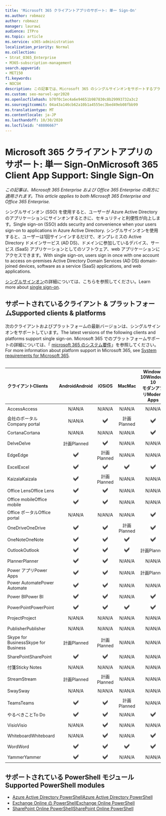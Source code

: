 ```yaml
---
title: 'Microsoft 365 クライアントアプリのサポート: 単一 Sign-On'
ms.author: robmazz
author: robmazz
manager: laurawi
audience: ITPro
ms.topic: article
ms.service: o365-administration
localization_priority: Normal
ms.collection:
- Strat_O365_Enterprise
- M365-subscription-management
search.appverid:
- MET150
f1.keywords:
- NOCSH
description: この記事では、Microsoft 365 のシングルサインオンをサポートするプラットフォーム、クライアント、および PowerShell モジュールについて説明します。
ms.custom: seo-marvel-apr2020
ms.openlocfilehash: b70f0c1ec4a6e94651b987830c8b29993732a3c2
ms.sourcegitcommit: 04a43a146cb62a10b1a4555ec3bed49eb08fbb99
ms.translationtype: MT
ms.contentlocale: ja-JP
ms.lasthandoff: 10/30/2020
ms.locfileid: "48806667"
---
```

# <a name="microsoft-365-client-app-support-single-sign-on"></a><span data-ttu-id="a3615-103">Microsoft 365 クライアントアプリのサポート: 単一 Sign-On</span><span class="sxs-lookup"><span data-stu-id="a3615-103">Microsoft 365 Client App Support: Single Sign-On</span></span>

<span data-ttu-id="a3615-104">*この記事は、Microsoft 365 Enterprise および Office 365 Enterprise の両方に適用されます。*</span><span class="sxs-lookup"><span data-stu-id="a3615-104">*This article applies to both Microsoft 365 Enterprise and Office 365 Enterprise.*</span></span>

<span data-ttu-id="a3615-105">シングルサインオン (SSO) を使用すると、ユーザーが Azure Active Directory のアプリケーションにサインオンするときに、セキュリティと利便性が向上します。</span><span class="sxs-lookup"><span data-stu-id="a3615-105">Single sign-on (SSO) adds security and convenience when your users sign-on to applications in Azure Active Directory.</span></span> <span data-ttu-id="a3615-106">シングルサインオンを使用すると、ユーザーは1回サインインするだけで、オンプレミスの Active Directory ドメインサービス (AD DS)、ドメインに参加しているデバイス、サービス (SaaS) アプリケーションとしてのソフトウェア、web アプリケーションにアクセスできます。</span><span class="sxs-lookup"><span data-stu-id="a3615-106">With single sign-on, users sign in once with one account to access on-premises Active Directory Domain Services (AD DS) domain-joined devices, software as a service (SaaS) applications, and web applications.</span></span>

<span data-ttu-id="a3615-107">[シングルサインオン](https://docs.microsoft.com/azure/active-directory/manage-apps/what-is-single-sign-on)の詳細については、こちらを参照してください。</span><span class="sxs-lookup"><span data-stu-id="a3615-107">Learn more about [single sign-on](https://docs.microsoft.com/azure/active-directory/manage-apps/what-is-single-sign-on).</span></span>

## <a name="supported-clients--platforms"></a><span data-ttu-id="a3615-108">サポートされているクライアント & プラットフォーム</span><span class="sxs-lookup"><span data-stu-id="a3615-108">Supported clients & platforms</span></span>

<span data-ttu-id="a3615-109">次のクライアントおよびプラットフォームの最新バージョンは、シングルサインオンをサポートしています。</span><span class="sxs-lookup"><span data-stu-id="a3615-109">The latest versions of the following clients and platforms support single sign-on.</span></span> <span data-ttu-id="a3615-110">Microsoft 365 でのプラットフォームサポートの詳細については、「 [microsoft 365 のシステム要件](https://products.office.com/office-system-requirements)」を参照してください。</span><span class="sxs-lookup"><span data-stu-id="a3615-110">For more information about platform support in Microsoft 365, see [System requirements for Microsoft 365](https://products.office.com/office-system-requirements).</span></span>
<br>
<br>

| <span data-ttu-id="a3615-111">クライアント</span><span class="sxs-lookup"><span data-stu-id="a3615-111">Clients</span></span> | <span data-ttu-id="a3615-112">Android</span><span class="sxs-lookup"><span data-stu-id="a3615-112">Android</span></span> | <span data-ttu-id="a3615-113">iOS</span><span class="sxs-lookup"><span data-stu-id="a3615-113">iOS</span></span> | <span data-ttu-id="a3615-114">Mac</span><span class="sxs-lookup"><span data-stu-id="a3615-114">Mac</span></span>| <span data-ttu-id="a3615-115">Windows 10</span><span class="sxs-lookup"><span data-stu-id="a3615-115">Windows 10</span></span> <br> <span data-ttu-id="a3615-116">モダンアプリ</span><span class="sxs-lookup"><span data-stu-id="a3615-116">Modern Apps</span></span>| <span data-ttu-id="a3615-117">Windows 10</span><span class="sxs-lookup"><span data-stu-id="a3615-117">Windows 10</span></span> <br> <span data-ttu-id="a3615-118">Desktop</span><span class="sxs-lookup"><span data-stu-id="a3615-118">Desktop</span></span> |
|:---|:---:|:---:|:---:|:---:|:---:|
| <span data-ttu-id="a3615-119">Access</span><span class="sxs-lookup"><span data-stu-id="a3615-119">Access</span></span> | <span data-ttu-id="a3615-120">N/A</span><span class="sxs-lookup"><span data-stu-id="a3615-120">N/A</span></span> | <span data-ttu-id="a3615-121">N/A</span><span class="sxs-lookup"><span data-stu-id="a3615-121">N/A</span></span> | <span data-ttu-id="a3615-122">N/A</span><span class="sxs-lookup"><span data-stu-id="a3615-122">N/A</span></span> | <span data-ttu-id="a3615-123">N/A</span><span class="sxs-lookup"><span data-stu-id="a3615-123">N/A</span></span> | ![サポート](../media/check-mark.png) |
| <span data-ttu-id="a3615-125">会社のポータル</span><span class="sxs-lookup"><span data-stu-id="a3615-125">Company portal</span></span> | <span data-ttu-id="a3615-126">N/A</span><span class="sxs-lookup"><span data-stu-id="a3615-126">N/A</span></span> | ![サポート](../media/check-mark.png) | <span data-ttu-id="a3615-128">計画</span><span class="sxs-lookup"><span data-stu-id="a3615-128">Planned</span></span> | ![サポート](../media/check-mark.png) | <span data-ttu-id="a3615-130">N/A</span><span class="sxs-lookup"><span data-stu-id="a3615-130">N/A</span></span> |
| <span data-ttu-id="a3615-131">Cortana</span><span class="sxs-lookup"><span data-stu-id="a3615-131">Cortana</span></span> | <span data-ttu-id="a3615-132">N/A</span><span class="sxs-lookup"><span data-stu-id="a3615-132">N/A</span></span> | <span data-ttu-id="a3615-133">N/A</span><span class="sxs-lookup"><span data-stu-id="a3615-133">N/A</span></span> | <span data-ttu-id="a3615-134">N/A</span><span class="sxs-lookup"><span data-stu-id="a3615-134">N/A</span></span> | ![サポート](../media/check-mark.png) | <span data-ttu-id="a3615-136">N/A</span><span class="sxs-lookup"><span data-stu-id="a3615-136">N/A</span></span> |
| <span data-ttu-id="a3615-137">Delve</span><span class="sxs-lookup"><span data-stu-id="a3615-137">Delve</span></span> | <span data-ttu-id="a3615-138">計画</span><span class="sxs-lookup"><span data-stu-id="a3615-138">Planned</span></span> | ![サポート](../media/check-mark.png) | <span data-ttu-id="a3615-140">N/A</span><span class="sxs-lookup"><span data-stu-id="a3615-140">N/A</span></span> | <span data-ttu-id="a3615-141">N/A</span><span class="sxs-lookup"><span data-stu-id="a3615-141">N/A</span></span> | <span data-ttu-id="a3615-142">N/A</span><span class="sxs-lookup"><span data-stu-id="a3615-142">N/A</span></span> |
| <span data-ttu-id="a3615-143">Edge</span><span class="sxs-lookup"><span data-stu-id="a3615-143">Edge</span></span> | ![サポート](../media/check-mark.png) | <span data-ttu-id="a3615-145">計画</span><span class="sxs-lookup"><span data-stu-id="a3615-145">Planned</span></span> | <span data-ttu-id="a3615-146">N/A</span><span class="sxs-lookup"><span data-stu-id="a3615-146">N/A</span></span> | <span data-ttu-id="a3615-147">N/A</span><span class="sxs-lookup"><span data-stu-id="a3615-147">N/A</span></span> | ![サポート](../media/check-mark.png) |
| <span data-ttu-id="a3615-149">Excel</span><span class="sxs-lookup"><span data-stu-id="a3615-149">Excel</span></span> | ![サポート](../media/check-mark.png) | ![サポート](../media/check-mark.png) | ![サポート](../media/check-mark.png) | ![サポート](../media/check-mark.png) | ![サポート](../media/check-mark.png) |
| <span data-ttu-id="a3615-155">Kaizala</span><span class="sxs-lookup"><span data-stu-id="a3615-155">Kaizala</span></span> | ![サポート](../media/check-mark.png) | <span data-ttu-id="a3615-157">計画</span><span class="sxs-lookup"><span data-stu-id="a3615-157">Planned</span></span> | <span data-ttu-id="a3615-158">N/A</span><span class="sxs-lookup"><span data-stu-id="a3615-158">N/A</span></span> | <span data-ttu-id="a3615-159">N/A</span><span class="sxs-lookup"><span data-stu-id="a3615-159">N/A</span></span> | <span data-ttu-id="a3615-160">N/A</span><span class="sxs-lookup"><span data-stu-id="a3615-160">N/A</span></span> |
| <span data-ttu-id="a3615-161">Office Lens</span><span class="sxs-lookup"><span data-stu-id="a3615-161">Office Lens</span></span>| ![サポート](../media/check-mark.png) | ![サポート](../media/check-mark.png) | <span data-ttu-id="a3615-164">N/A</span><span class="sxs-lookup"><span data-stu-id="a3615-164">N/A</span></span> | <span data-ttu-id="a3615-165">N/A</span><span class="sxs-lookup"><span data-stu-id="a3615-165">N/A</span></span> | <span data-ttu-id="a3615-166">N/A</span><span class="sxs-lookup"><span data-stu-id="a3615-166">N/A</span></span> |
| <span data-ttu-id="a3615-167">Office mobile</span><span class="sxs-lookup"><span data-stu-id="a3615-167">Office mobile</span></span> | ![サポート](../media/check-mark.png) | ![サポート](../media/check-mark.png) | <span data-ttu-id="a3615-170">N/A</span><span class="sxs-lookup"><span data-stu-id="a3615-170">N/A</span></span> | <span data-ttu-id="a3615-171">N/A</span><span class="sxs-lookup"><span data-stu-id="a3615-171">N/A</span></span> | <span data-ttu-id="a3615-172">N/A</span><span class="sxs-lookup"><span data-stu-id="a3615-172">N/A</span></span> |
| <span data-ttu-id="a3615-173">Office ポータル</span><span class="sxs-lookup"><span data-stu-id="a3615-173">Office portal</span></span> | <span data-ttu-id="a3615-174">N/A</span><span class="sxs-lookup"><span data-stu-id="a3615-174">N/A</span></span> | <span data-ttu-id="a3615-175">N/A</span><span class="sxs-lookup"><span data-stu-id="a3615-175">N/A</span></span> | <span data-ttu-id="a3615-176">N/A</span><span class="sxs-lookup"><span data-stu-id="a3615-176">N/A</span></span> | ![サポート](../media/check-mark.png) | <span data-ttu-id="a3615-178">N/A</span><span class="sxs-lookup"><span data-stu-id="a3615-178">N/A</span></span> |
| <span data-ttu-id="a3615-179">OneDrive</span><span class="sxs-lookup"><span data-stu-id="a3615-179">OneDrive</span></span> | ![サポート](../media/check-mark.png) | ![サポート](../media/check-mark.png) | <span data-ttu-id="a3615-182">計画</span><span class="sxs-lookup"><span data-stu-id="a3615-182">Planned</span></span> | ![サポート](../media/check-mark.png) | <span data-ttu-id="a3615-184">計画</span><span class="sxs-lookup"><span data-stu-id="a3615-184">Planned</span></span> |
| <span data-ttu-id="a3615-185">OneNote</span><span class="sxs-lookup"><span data-stu-id="a3615-185">OneNote</span></span> | ![サポート](../media/check-mark.png) | ![サポート](../media/check-mark.png) | ![サポート](../media/check-mark.png) | ![サポート](../media/check-mark.png) | <span data-ttu-id="a3615-190">計画</span><span class="sxs-lookup"><span data-stu-id="a3615-190">Planned</span></span> |
| <span data-ttu-id="a3615-191">Outlook</span><span class="sxs-lookup"><span data-stu-id="a3615-191">Outlook</span></span> | ![サポート](../media/check-mark.png) | ![サポート](../media/check-mark.png) | ![サポート](../media/check-mark.png) | <span data-ttu-id="a3615-195">計画</span><span class="sxs-lookup"><span data-stu-id="a3615-195">Planned</span></span> | ![サポート](../media/check-mark.png) |
| <span data-ttu-id="a3615-197">Planner</span><span class="sxs-lookup"><span data-stu-id="a3615-197">Planner</span></span> | ![サポート](../media/check-mark.png) | ![サポート](../media/check-mark.png) | <span data-ttu-id="a3615-200">N/A</span><span class="sxs-lookup"><span data-stu-id="a3615-200">N/A</span></span> | <span data-ttu-id="a3615-201">N/A</span><span class="sxs-lookup"><span data-stu-id="a3615-201">N/A</span></span> | <span data-ttu-id="a3615-202">N/A</span><span class="sxs-lookup"><span data-stu-id="a3615-202">N/A</span></span> |
| <span data-ttu-id="a3615-203">Power アプリ</span><span class="sxs-lookup"><span data-stu-id="a3615-203">Power Apps</span></span> | ![サポート](../media/check-mark.png) | ![サポート](../media/check-mark.png) | <span data-ttu-id="a3615-206">N/A</span><span class="sxs-lookup"><span data-stu-id="a3615-206">N/A</span></span> | <span data-ttu-id="a3615-207">計画</span><span class="sxs-lookup"><span data-stu-id="a3615-207">Planned</span></span> | <span data-ttu-id="a3615-208">N/A</span><span class="sxs-lookup"><span data-stu-id="a3615-208">N/A</span></span> |
| <span data-ttu-id="a3615-209">Power Automate</span><span class="sxs-lookup"><span data-stu-id="a3615-209">Power Automate</span></span> | ![サポート](../media/check-mark.png) | ![サポート](../media/check-mark.png) | <span data-ttu-id="a3615-212">N/A</span><span class="sxs-lookup"><span data-stu-id="a3615-212">N/A</span></span> | <span data-ttu-id="a3615-213">N/A</span><span class="sxs-lookup"><span data-stu-id="a3615-213">N/A</span></span> | <span data-ttu-id="a3615-214">N/A</span><span class="sxs-lookup"><span data-stu-id="a3615-214">N/A</span></span> |
| <span data-ttu-id="a3615-215">Power BI</span><span class="sxs-lookup"><span data-stu-id="a3615-215">Power BI</span></span> | ![サポート](../media/check-mark.png) | ![サポート](../media/check-mark.png) | <span data-ttu-id="a3615-218">N/A</span><span class="sxs-lookup"><span data-stu-id="a3615-218">N/A</span></span> | ![サポート](../media/check-mark.png) | <span data-ttu-id="a3615-220">計画</span><span class="sxs-lookup"><span data-stu-id="a3615-220">Planned</span></span> |
| <span data-ttu-id="a3615-221">PowerPoint</span><span class="sxs-lookup"><span data-stu-id="a3615-221">PowerPoint</span></span> | ![サポート](../media/check-mark.png) | ![サポート](../media/check-mark.png) | ![サポート](../media/check-mark.png) | ![サポート](../media/check-mark.png) | ![サポート](../media/check-mark.png) |
| <span data-ttu-id="a3615-227">Project</span><span class="sxs-lookup"><span data-stu-id="a3615-227">Project</span></span> | <span data-ttu-id="a3615-228">N/A</span><span class="sxs-lookup"><span data-stu-id="a3615-228">N/A</span></span> | <span data-ttu-id="a3615-229">N/A</span><span class="sxs-lookup"><span data-stu-id="a3615-229">N/A</span></span> | <span data-ttu-id="a3615-230">N/A</span><span class="sxs-lookup"><span data-stu-id="a3615-230">N/A</span></span> | <span data-ttu-id="a3615-231">N/A</span><span class="sxs-lookup"><span data-stu-id="a3615-231">N/A</span></span> | ![サポート](../media/check-mark.png) |
| <span data-ttu-id="a3615-233">Publisher</span><span class="sxs-lookup"><span data-stu-id="a3615-233">Publisher</span></span> | <span data-ttu-id="a3615-234">N/A</span><span class="sxs-lookup"><span data-stu-id="a3615-234">N/A</span></span> | <span data-ttu-id="a3615-235">N/A</span><span class="sxs-lookup"><span data-stu-id="a3615-235">N/A</span></span> | <span data-ttu-id="a3615-236">N/A</span><span class="sxs-lookup"><span data-stu-id="a3615-236">N/A</span></span> | <span data-ttu-id="a3615-237">N/A</span><span class="sxs-lookup"><span data-stu-id="a3615-237">N/A</span></span> | ![サポート](../media/check-mark.png) |
| <span data-ttu-id="a3615-239">Skype for Business</span><span class="sxs-lookup"><span data-stu-id="a3615-239">Skype for Business</span></span> | <span data-ttu-id="a3615-240">計画</span><span class="sxs-lookup"><span data-stu-id="a3615-240">Planned</span></span> | <span data-ttu-id="a3615-241">計画</span><span class="sxs-lookup"><span data-stu-id="a3615-241">Planned</span></span> | <span data-ttu-id="a3615-242">N/A</span><span class="sxs-lookup"><span data-stu-id="a3615-242">N/A</span></span> | <span data-ttu-id="a3615-243">N/A</span><span class="sxs-lookup"><span data-stu-id="a3615-243">N/A</span></span> | <span data-ttu-id="a3615-244">N/A</span><span class="sxs-lookup"><span data-stu-id="a3615-244">N/A</span></span> |
| <span data-ttu-id="a3615-245">SharePoint</span><span class="sxs-lookup"><span data-stu-id="a3615-245">SharePoint</span></span> | ![サポート](../media/check-mark.png) | ![サポート](../media/check-mark.png) | <span data-ttu-id="a3615-248">N/A</span><span class="sxs-lookup"><span data-stu-id="a3615-248">N/A</span></span> | <span data-ttu-id="a3615-249">N/A</span><span class="sxs-lookup"><span data-stu-id="a3615-249">N/A</span></span> | <span data-ttu-id="a3615-250">N/A</span><span class="sxs-lookup"><span data-stu-id="a3615-250">N/A</span></span> |
| <span data-ttu-id="a3615-251">付箋</span><span class="sxs-lookup"><span data-stu-id="a3615-251">Sticky Notes</span></span> | <span data-ttu-id="a3615-252">N/A</span><span class="sxs-lookup"><span data-stu-id="a3615-252">N/A</span></span> | <span data-ttu-id="a3615-253">N/A</span><span class="sxs-lookup"><span data-stu-id="a3615-253">N/A</span></span> | <span data-ttu-id="a3615-254">N/A</span><span class="sxs-lookup"><span data-stu-id="a3615-254">N/A</span></span> | <span data-ttu-id="a3615-255">N/A</span><span class="sxs-lookup"><span data-stu-id="a3615-255">N/A</span></span> | ![サポート](../media/check-mark.png) |
| <span data-ttu-id="a3615-257">Stream</span><span class="sxs-lookup"><span data-stu-id="a3615-257">Stream</span></span> | <span data-ttu-id="a3615-258">計画</span><span class="sxs-lookup"><span data-stu-id="a3615-258">Planned</span></span> | <span data-ttu-id="a3615-259">計画</span><span class="sxs-lookup"><span data-stu-id="a3615-259">Planned</span></span> | <span data-ttu-id="a3615-260">N/A</span><span class="sxs-lookup"><span data-stu-id="a3615-260">N/A</span></span> | <span data-ttu-id="a3615-261">N/A</span><span class="sxs-lookup"><span data-stu-id="a3615-261">N/A</span></span> | <span data-ttu-id="a3615-262">N/A</span><span class="sxs-lookup"><span data-stu-id="a3615-262">N/A</span></span> |
| <span data-ttu-id="a3615-263">Sway</span><span class="sxs-lookup"><span data-stu-id="a3615-263">Sway</span></span> | <span data-ttu-id="a3615-264">N/A</span><span class="sxs-lookup"><span data-stu-id="a3615-264">N/A</span></span> | <span data-ttu-id="a3615-265">N/A</span><span class="sxs-lookup"><span data-stu-id="a3615-265">N/A</span></span> | <span data-ttu-id="a3615-266">N/A</span><span class="sxs-lookup"><span data-stu-id="a3615-266">N/A</span></span> | <span data-ttu-id="a3615-267">N/A</span><span class="sxs-lookup"><span data-stu-id="a3615-267">N/A</span></span> | ![サポート](../media/check-mark.png) |
| <span data-ttu-id="a3615-269">Teams</span><span class="sxs-lookup"><span data-stu-id="a3615-269">Teams</span></span> | ![サポート](../media/check-mark.png) | ![サポート](../media/check-mark.png) | <span data-ttu-id="a3615-272">計画</span><span class="sxs-lookup"><span data-stu-id="a3615-272">Planned</span></span> | <span data-ttu-id="a3615-273">N/A</span><span class="sxs-lookup"><span data-stu-id="a3615-273">N/A</span></span> | <span data-ttu-id="a3615-274">計画</span><span class="sxs-lookup"><span data-stu-id="a3615-274">Planned</span></span> |
| <span data-ttu-id="a3615-275">やるべきこと</span><span class="sxs-lookup"><span data-stu-id="a3615-275">To Do</span></span> | ![サポート](../media/check-mark.png) | ![サポート](../media/check-mark.png) | <span data-ttu-id="a3615-278">N/A</span><span class="sxs-lookup"><span data-stu-id="a3615-278">N/A</span></span> | ![サポート](../media/check-mark.png) | <span data-ttu-id="a3615-280">N/A</span><span class="sxs-lookup"><span data-stu-id="a3615-280">N/A</span></span> |
| <span data-ttu-id="a3615-281">Visio</span><span class="sxs-lookup"><span data-stu-id="a3615-281">Visio</span></span> | <span data-ttu-id="a3615-282">N/A</span><span class="sxs-lookup"><span data-stu-id="a3615-282">N/A</span></span> | ![サポート](../media/check-mark.png) | <span data-ttu-id="a3615-284">N/A</span><span class="sxs-lookup"><span data-stu-id="a3615-284">N/A</span></span> | <span data-ttu-id="a3615-285">N/A</span><span class="sxs-lookup"><span data-stu-id="a3615-285">N/A</span></span> | ![サポート](../media/check-mark.png) |
| <span data-ttu-id="a3615-287">Whiteboard</span><span class="sxs-lookup"><span data-stu-id="a3615-287">Whiteboard</span></span> | <span data-ttu-id="a3615-288">N/A</span><span class="sxs-lookup"><span data-stu-id="a3615-288">N/A</span></span> | ![サポート](../media/check-mark.png) | <span data-ttu-id="a3615-290">N/A</span><span class="sxs-lookup"><span data-stu-id="a3615-290">N/A</span></span> | ![サポート](../media/check-mark.png) | <span data-ttu-id="a3615-292">N/A</span><span class="sxs-lookup"><span data-stu-id="a3615-292">N/A</span></span> |
| <span data-ttu-id="a3615-293">Word</span><span class="sxs-lookup"><span data-stu-id="a3615-293">Word</span></span> | ![サポート](../media/check-mark.png) | ![サポート](../media/check-mark.png) | ![サポート](../media/check-mark.png) | ![サポート](../media/check-mark.png) | ![サポート](../media/check-mark.png) |
| <span data-ttu-id="a3615-299">Yammer</span><span class="sxs-lookup"><span data-stu-id="a3615-299">Yammer</span></span> | ![サポート](../media/check-mark.png) | ![サポート](../media/check-mark.png) | <span data-ttu-id="a3615-302">N/A</span><span class="sxs-lookup"><span data-stu-id="a3615-302">N/A</span></span> | <span data-ttu-id="a3615-303">N/A</span><span class="sxs-lookup"><span data-stu-id="a3615-303">N/A</span></span> | <span data-ttu-id="a3615-304">計画</span><span class="sxs-lookup"><span data-stu-id="a3615-304">Planned</span></span> |

## <a name="supported-powershell-modules"></a><span data-ttu-id="a3615-305">サポートされている PowerShell モジュール</span><span class="sxs-lookup"><span data-stu-id="a3615-305">Supported PowerShell modules</span></span>

- [<span data-ttu-id="a3615-306">Azure Active Directory PowerShell</span><span class="sxs-lookup"><span data-stu-id="a3615-306">Azure Active Directory PowerShell</span></span>](https://docs.microsoft.com/powershell/azure/active-directory/overview?view=azureadps-2.0)
- [<span data-ttu-id="a3615-307">Exchange Online の PowerShell</span><span class="sxs-lookup"><span data-stu-id="a3615-307">Exchange Online PowerShell</span></span>](https://docs.microsoft.com/powershell/exchange/exchange-online-powershell)
- [<span data-ttu-id="a3615-308">SharePoint Online PowerShell</span><span class="sxs-lookup"><span data-stu-id="a3615-308">SharePoint Online PowerShell</span></span>](https://docs.microsoft.com/powershell/sharepoint/sharepoint-online/connect-sharepoint-online)
